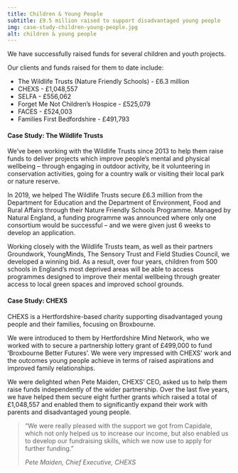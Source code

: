 ```yaml
---
title: Children & Young People
subtitle: £9.5 million raised to support disadvantaged young people
img: case-study-children-young-people.jpg
alt: children & young people
---
```


We have successfully raised funds for several children and youth projects.

Our clients and funds raised for them to date include:

- The Wildlife Trusts (Nature Friendly Schools) - £6.3 million
- CHEXS - £1,048,557
- SELFA - £556,062
- Forget Me Not Children’s Hospice - £525,079
- FACES - £524,003
- Families First Bedfordshire - £491,793

#### Case Study: The Wildlife Trusts

We’ve been working with the Wildlife Trusts since 2013 to help them raise funds to deliver projects which improve people’s mental and physical wellbeing – through engaging in outdoor activity, be it volunteering in conservation activities, going for a country walk or visiting their local park or nature reserve.

In 2019, we helped The Wildlife Trusts secure £6.3 million from the Department for Education and the Department of Environment, Food and Rural Affairs through their Nature Friendly Schools Programme. Managed by Natural England, a funding programme was announced where only one consortium would be successful – and we were given just 6 weeks to develop an application.

Working closely with the Wildlife Trusts team, as well as their partners Groundwork, YoungMinds, The Sensory Trust and Field Studies Council, we developed a winning bid. As a result, over four years, children from 500 schools in England’s most deprived areas will be able to access programmes designed to improve their mental wellbeing through greater access to local green spaces and improved school grounds.

#### Case Study: CHEXS

CHEXS is a Hertfordshire-based charity supporting disadvantaged young people and their families, focusing on Broxbourne.

We were introduced to them by Hertfordshire Mind Network, who we worked with to secure a partnership lottery grant of £499,000 to fund ‘Broxbourne Better Futures’. We were very impressed with CHEXS’ work and the outcomes young people achieve in terms of raised aspirations and improved family relationships.

We were delighted when Pete Maiden, CHEXS’ CEO, asked us to help them raise funds independently of the wider partnership. Over the last five years, we have helped them secure eight further grants which raised a total of £1,048,557 and enabled them to significantly expand their work with parents and disadvantaged young people.

> “We were really pleased with the support we got from Capidale, which not only helped us to increase our income, but also enabled us to develop our fundraising skills, which we now use to apply for further funding.”
>
> <cite>Pete Maiden, Chief Executive, CHEXS</cite>
